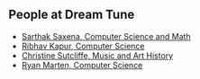 People at Dream Tune
---

- [Sarthak Saxena, Computer Science and Math](./sarthak_saxena.md)
- [Ribhav Kapur, Computer Science](./ribhav_kapur.md)
- [Christine Sutcliffe, Music and Art History](./christine_sutcliffe.md)
- [Ryan Marten, Computer Science](./ryan_marten.md)
